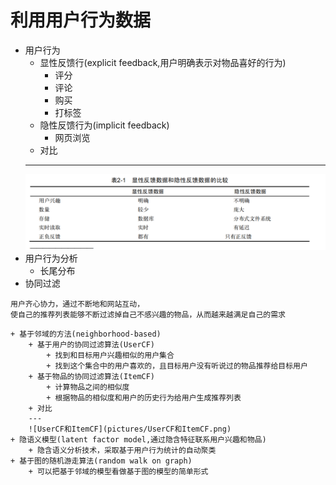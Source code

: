 # 利用用户行为数据
+ 用户行为
	+ 显性反馈行(explicit feedback,用户明确表示对物品喜好的行为)
		+ 评分
		+ 评论
		+ 购买
		+ 打标签
	+ 隐性反馈行为(implicit feedback)
		+ 网页浏览
	+ 对比
	---
	![显性与隐性](pictures/显性与隐性.png)
+ 用户行为分析
	+ 长尾分布
+ 协同过滤
```
用户齐心协力，通过不断地和网站互动，
使自己的推荐列表能够不断过滤掉自己不感兴趣的物品，从而越来越满足自己的需求
```
	+ 基于邻域的方法(neighborhood-based)
		+ 基于用户的协同过滤算法(UserCF)
			+ 找到和目标用户兴趣相似的用户集合
			+ 找到这个集合中的用户喜欢的，且目标用户没有听说过的物品推荐给目标用户
		+ 基于物品的协同过滤算法(ItemCF)
			+ 计算物品之间的相似度
			+ 根据物品的相似度和用户的历史行为给用户生成推荐列表
		+ 对比
		---
		![UserCF和ItemCF](pictures/UserCF和ItemCF.png)
	+ 隐语义模型(latent factor model,通过隐含特征联系用户兴趣和物品)
		+ 隐含语义分析技术，采取基于用户行为统计的自动聚类
	+ 基于图的随机游走算法(random walk on graph)
		+ 可以把基于邻域的模型看做基于图的模型的简单形式